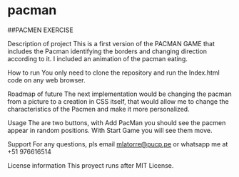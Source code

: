 # pacman

##PACMEN EXERCISE

Description of project
This is a first version of the PACMAN GAME that includes the Pacman identifying the borders and changing direction according to it. I included an animation of the pacman eating.

How to run
You only need to clone the repository and run the Index.html code on any web browser.

Roadmap of future
The next implementation would be changing the pacman from a picture to a creation in CSS itself, that would allow me to change the characteristics of the Pacmen and make it more personalized.

Usage
The are two buttons, with Add PacMan you should see the pacmen appear in random positions. With Start Game you will see them move.

Support
For any questions, pls email mlatorre@pucp.pe or whatsapp me at +51 976616514

License information
This proyect runs after MIT License.
